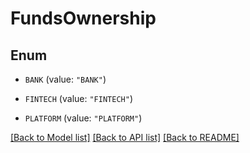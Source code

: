 # FundsOwnership

## Enum


* `BANK` (value: `"BANK"`)

* `FINTECH` (value: `"FINTECH"`)

* `PLATFORM` (value: `"PLATFORM"`)


[[Back to Model list]](../README.md#documentation-for-models) [[Back to API list]](../README.md#documentation-for-api-endpoints) [[Back to README]](../README.md)


